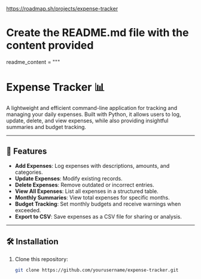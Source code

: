 https://roadmap.sh/projects/expense-tracker

# Create the README.md file with the content provided

readme_content = """
# Expense Tracker 📊

A lightweight and efficient command-line application for tracking and managing your daily expenses. Built with Python, it allows users to log, update, delete, and view expenses, while also providing insightful summaries and budget tracking.

---

## 🎯 Features
- **Add Expenses**: Log expenses with descriptions, amounts, and categories.
- **Update Expenses**: Modify existing records.
- **Delete Expenses**: Remove outdated or incorrect entries.
- **View All Expenses**: List all expenses in a structured table.
- **Monthly Summaries**: View total expenses for specific months.
- **Budget Tracking**: Set monthly budgets and receive warnings when exceeded.
- **Export to CSV**: Save expenses as a CSV file for sharing or analysis.

---

## 🛠️ Installation
1. Clone this repository:
   ```bash
   git clone https://github.com/yourusername/expense-tracker.git
